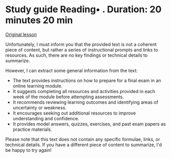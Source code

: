 # Study guide Reading• . Duration: 20 minutes 20 min

[Original lesson](https://www.coursera.org/learn/uol-fundamentals-of-computer-science/supplement/FPBsZ/study-guide)

Unfortunately, I must inform you that the provided text is not a coherent piece of content, but rather a series of instructional prompts and links to resources. As such, there are no key findings or technical details to summarize.

However, I can extract some general information from the text:

* The text provides instructions on how to prepare for a final exam in an online learning module.
* It suggests completing all resources and activities provided in each week of the module before attempting assessments.
* It recommends reviewing learning outcomes and identifying areas of uncertainty or weakness.
* It encourages seeking out additional resources to improve understanding and confidence.
* It provides model answers, quizzes, exercises, and past exam papers as practice materials.

Please note that this text does not contain any specific formulae, links, or technical details. If you have a different piece of content to summarize, I'd be happy to try again!

